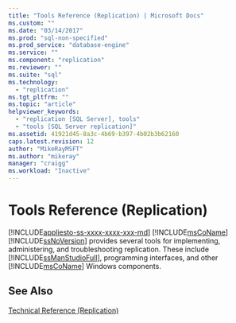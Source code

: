 ```yaml
---
title: "Tools Reference (Replication) | Microsoft Docs"
ms.custom: ""
ms.date: "03/14/2017"
ms.prod: "sql-non-specified"
ms.prod_service: "database-engine"
ms.service: ""
ms.component: "replication"
ms.reviewer: ""
ms.suite: "sql"
ms.technology: 
  - "replication"
ms.tgt_pltfrm: ""
ms.topic: "article"
helpviewer_keywords: 
  - "replication [SQL Server], tools"
  - "tools [SQL Server replication]"
ms.assetid: 41921d45-8a3c-4b69-b397-4b02b3b62160
caps.latest.revision: 12
author: "MikeRayMSFT"
ms.author: "mikeray"
manager: "craigg"
ms.workload: "Inactive"
---
```

# Tools Reference (Replication)
[!INCLUDE[appliesto-ss-xxxx-xxxx-xxx-md](../../includes/appliesto-ss-xxxx-xxxx-xxx-md.md)]
  [!INCLUDE[msCoName](../../includes/msconame-md.md)] [!INCLUDE[ssNoVersion](../../includes/ssnoversion-md.md)] provides several tools for implementing, administering, and troubleshooting replication. These include [!INCLUDE[ssManStudioFull](../../includes/ssmanstudiofull-md.md)], programming interfaces, and other [!INCLUDE[msCoName](../../includes/msconame-md.md)] Windows components.  
  
## See Also  
 [Technical Reference &#40;Replication&#41;](../../relational-databases/replication/technical-reference-replication.md)  
  
  
